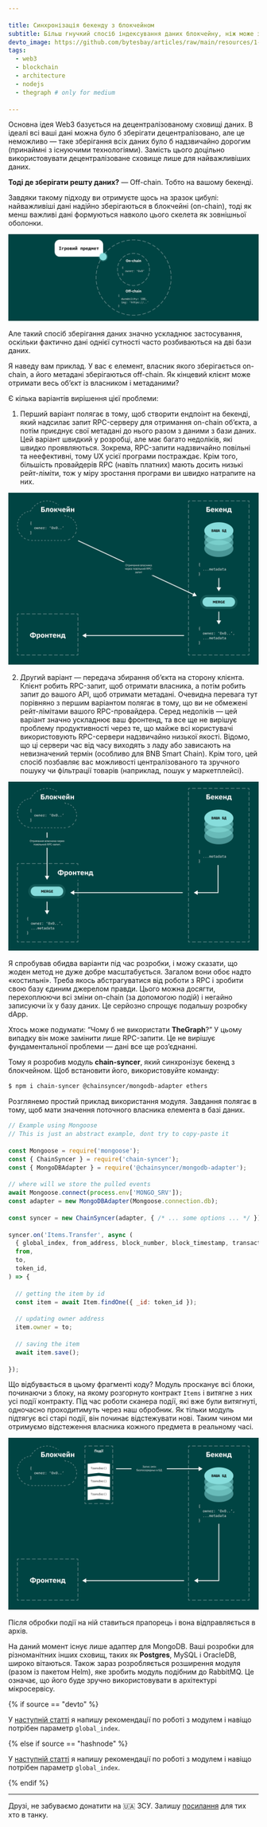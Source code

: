 ```yaml
---

title: Синхронізація бекенду з блокчейном
subtitle: Більш гнучкий спосіб індексування даних блокчейну, ніж може запропонувати TheGraph.
devto_image: https://github.com/bytesbay/articles/raw/main/resources/1-ua-1w.jpg
tags:
  - web3
  - blockchain
  - architecture
  - nodejs
  - thegraph # only for medium

---
```


Основна ідея Web3 базується на децентралізованому сховищі даних. В ідеалі всі ваші дані можна було б зберігати децентралізовано, але це неможливо — таке зберігання всіх даних було б надзвичайно дорогим (принаймні з існуючими технологіями). Замість цього доцільно використовувати децентралізоване сховище лише для найважливіших даних.

**Тоді де зберігати решту даних?**
— Off-chain. Тобто на вашому бекенді.

Завдяки такому підходу ви отримуєте щось на зразок цибулі: найважливіші дані надійно зберігаються в блокчейні (on-chain), тоді як менш важливі дані формуються навколо цього скелета як зовнішньої оболонки.

![Проблема послідовності обробки подій](/resources/0-ua-2.jpg)

Але такий спосіб зберігання даних значно ускладнює застосування, оскільки фактично дані однієї сутності часто розбиваються на дві бази даних.

Я наведу вам приклад. У вас є елемент, власник якого зберігається on-chain, а його метадані зберігаються off-chain.
Як кінцевий клієнт може отримати весь об’єкт із власником і метаданими?

Є кілька варіантів вирішення цієї проблеми:

1. Перший варіант полягає в тому, щоб створити ендпоінт на бекенді, який надсилає запит RPC-серверу для отримання on-chain об’єкта, а потім приєднує свої метадані до нього разом з даними з бази даних. Цей варіант швидкий у розробці, але має багато недоліків, які швидко проявляються. Зокрема, RPC-запити надзвичайно повільні та неефективні, тому UX усієї програми постраждає. Крім того, більшість провайдерів RPC (навіть платних) мають досить низькі рейт-ліміти, тож у міру зростання програми ви швидко натрапите на них.

![Проблема послідовності обробки подій](/resources/0-ua-3.jpg)

2. Другий варіант — передача збирання об’єкта на сторону клієнта. Клієнт робить RPC-запит, щоб отримати власника, а потім робить запит до вашого API, щоб отримати метадані. Очевидна перевага тут порівняно з першим варіантом полягає в тому, що ви не обмежені рейт-лімітами вашого RPC-провайдера. Серед недоліків — цей варіант значно ускладнює ваш фронтенд, та все ще не вирішує проблему продуктивності через те, що майже всі користувачі використовують RPC-сервери надзвичайно низької якості. Відомо, що ці сервери час від часу виходять з ладу або зависають на невизначений термін (особливо для BNB Smart Chain). Крім того, цей спосіб позбавляє вас можливості централізованого та зручного пошуку чи фільтрації товарів (наприклад, пошук у маркетплейсі).

![Проблема послідовності обробки подій](/resources/0-ua-4.jpg)

Я спробував обидва варіанти під час розробки, і можу сказати, що жоден метод не дуже добре масштабується. Загалом вони обоє надто «костильні».
Треба якось абстрагуватися від роботи з RPC і зробити свою базу єдиним джерелом правди. Цього можна досягти, перехоплюючи всі зміни on-chain (за допомогою подій) і негайно записуючи їх у базу даних. Це серйозно спрощує подальшу розробку dApp.

Хтось може подумати: “Чому б не використати **TheGraph**?” У цьому випадку він може замінити лише RPC-запити. Це не вирішує фундаментальної проблеми — дані все ще розʼєднанні.

Тому я розробив модуль **chain-syncer**, який синхронізує бекенд з блокчейном. Щоб встановити його, використовуйте команду:

```bash
$ npm i chain-syncer @chainsyncer/mongodb-adapter ethers
```

Розглянемо простий приклад використання модуля. Завдання полягає в тому, щоб мати значення поточного власника елемента в базі даних.

```js
// Example using Mongoose
// This is just an abstract example, dont try to copy-paste it

const Mongoose = require('mongoose');
const { ChainSyncer } = require('chain-syncer');
const { MongoDBAdapter } = require('@chainsyncer/mongodb-adapter');

// where will we store the pulled events
await Mongoose.connect(process.env['MONGO_SRV']);
const adapter = new MongoDBAdapter(Mongoose.connection.db);

const syncer = new ChainSyncer(adapter, { /* ... some options ... */ })

syncer.on('Items.Transfer', async (
  { global_index, from_address, block_number, block_timestamp, transaction_hash },
  from, 
  to, 
  token_id,
) => {

  // getting the item by id 
  const item = await Item.findOne({ _id: token_id });
  
  // updating owner address
  item.owner = to;
  
  // saving the item
  await item.save();

});
```

Що відбувається в цьому фрагменті коду? Модуль просканує всі блоки, починаючи з блоку, на якому розгорнуто контракт `Items` і витягне з них усі події контракту. Під час роботи сканера події, які вже були витягнуті, одночасно проходитимуть через наш обробник.
Як тільки модуль підтягує всі старі події, він починає відстежувати нові. Таким чином ми отримуємо відстеження власника кожного предмета в реальному часі.

![Проблема послідовності обробки подій](/resources/0-ua-5.jpg)

Після обробки події на ній ставиться прапорець і вона відправляється в архів.

На даний момент існує лише адаптер для MongoDB. Ваші розробки для різноманітних інших сховищ, таких як **Postgres**, MySQL і OracleDB, широко вітаються.
Також зараз розробляється розширення модуля (разом із пакетом Helm), яке зробить модуль подібним до RabbitMQ. Це означає, що його буде зручно використовувати в архітектурі мікросервісу.

{% if source == "devto" %}

У [наступній статті](https://dev.to/bytesbay/chainsyncer-cookbook-4okm) я напишу рекомендації по роботі з модулем і навіщо потрібен параметр `global_index`.

{% else if source == "hashnode" %}

У [наступній статті](https://bytesbay.hashnode.dev/chainsyncer-cookbook) я напишу рекомендації по роботі з модулем і навіщо потрібен параметр `global_index`.

{% endif %}

---

Друзі, не забуваємо донатити на 🇺🇦 ЗСУ. Залишу [посилання](https://aid.prytulafoundation.org/en/) для тих хто в танку.
